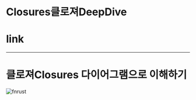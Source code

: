 # Closures클로져DeepDive

# link

<hr />


# 클로져Closures 다이어그램으로 이해하기

![fnrust](https://github.com/YoungHaKim7/Cpp_Training/assets/67513038/d27b93e6-9935-4367-9339-6d25e65b3a80)

